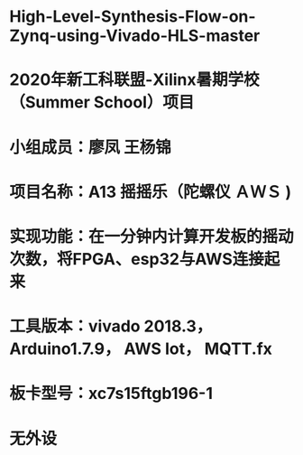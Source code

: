 # High-Level-Synthesis-Flow-on-Zynq-using-Vivado-HLS-master
# 2020年新工科联盟-Xilinx暑期学校（Summer School）项目
# 小组成员：廖凤  王杨锦
# 项目名称：A13 摇摇乐（陀螺仪 ＡＷＳ )
# 实现功能：在一分钟内计算开发板的摇动次数，将FPGA、esp32与AWS连接起来
# 工具版本：vivado 2018.3， Arduino1.7.9，  AWS Iot， MQTT.fx 
# 板卡型号：xc7s15ftgb196-1
# 无外设
